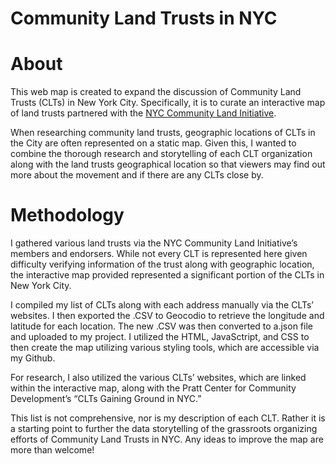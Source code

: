 # Community Land Trusts in NYC

# About

This web map is created to expand the discussion of Community Land Trusts (CLTs) in New York City. Specifically, it is to curate an interactive map of land trusts partnered with the <a href='https://nyccli.org/'>NYC
                      Community Land
                      Initiative</a>. 

When researching community land trusts, geographic locations of CLTs in the City are often represented on a static map. Given this, I wanted to combine the thorough research and storytelling of each CLT organization along with the land trusts geographical location so that viewers may find out more about the movement and if there are any CLTs close by.

# Methodology

I gathered various land trusts via the NYC Community Land Initiative’s members and endorsers. While not every CLT is represented here given difficulty verifying information of the trust along with geographic location, the interactive map provided represented a significant portion of the CLTs in New York City. 

I compiled my list of CLTs along with each address manually via the CLTs’ websites. I then exported the .CSV to Geocodio to retrieve the longitude and latitude for each location. The new .CSV was then converted to a.json file and uploaded to my project. I utilized the HTML, JavaSctript, and CSS to then create the map utilizing various styling tools, which are accessible via my Github. 

For research, I also utilized the various CLTs’ websites, which are linked within the interactive map, along with the Pratt Center for Community Development’s “CLTs Gaining Ground in NYC.”

This list is not comprehensive, nor is my description of each CLT. Rather it is a starting point to further the data storytelling of the grassroots organizing efforts of Community Land Trusts in NYC. Any ideas to improve the map are more than welcome!